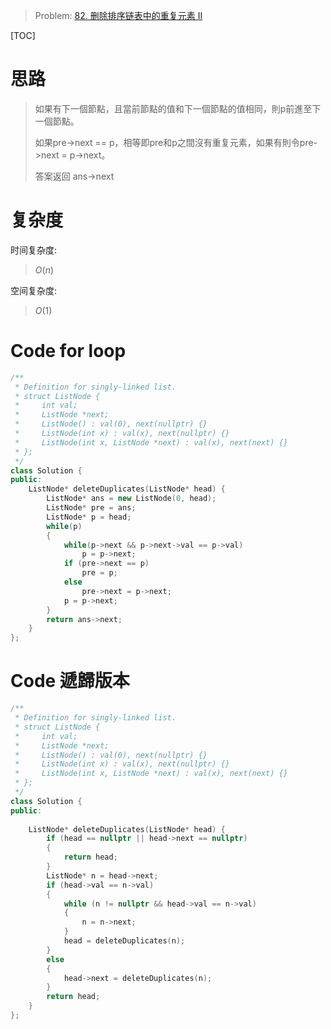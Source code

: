 
> Problem: [82. 删除排序链表中的重复元素 II](https://leetcode.cn/problems/remove-duplicates-from-sorted-list-ii/description/)

[TOC]

# 思路

> 如果有下一個節點，且當前節點的值和下一個節點的值相同，則p前進至下一個節點。
>
> 如果pre->next == p，相等即pre和p之間沒有重复元素，如果有則令pre->next = p->next。
>
> 答案返回 ans->next

# 复杂度

时间复杂度:
> $O(n)$

空间复杂度:
> $O(1)$

# Code for loop
```c++
/**
 * Definition for singly-linked list.
 * struct ListNode {
 *     int val;
 *     ListNode *next;
 *     ListNode() : val(0), next(nullptr) {}
 *     ListNode(int x) : val(x), next(nullptr) {}
 *     ListNode(int x, ListNode *next) : val(x), next(next) {}
 * };
 */
class Solution {
public:
    ListNode* deleteDuplicates(ListNode* head) {
        ListNode* ans = new ListNode(0, head);
        ListNode* pre = ans;
        ListNode* p = head;
        while(p)
        {
            while(p->next && p->next->val == p->val)
                p = p->next;
            if (pre->next == p)
                pre = p;
            else
                pre->next = p->next;
            p = p->next;
        }
        return ans->next;
    }
};
```

# Code 遞歸版本
```C++ []
/**
 * Definition for singly-linked list.
 * struct ListNode {
 *     int val;
 *     ListNode *next;
 *     ListNode() : val(0), next(nullptr) {}
 *     ListNode(int x) : val(x), next(nullptr) {}
 *     ListNode(int x, ListNode *next) : val(x), next(next) {}
 * };
 */
class Solution {
public:
    
    ListNode* deleteDuplicates(ListNode* head) {
        if (head == nullptr || head->next == nullptr)
        {
            return head;
        }
        ListNode* n = head->next;
        if (head->val == n->val)
        {
            while (n != nullptr && head->val == n->val)
            {
                n = n->next;
            }
            head = deleteDuplicates(n);
        }
        else
        {
            head->next = deleteDuplicates(n);
        }
        return head;
    }
};
```
  
